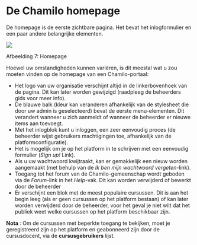 # De Chamilo homepage

De homepage is de eerste zichtbare pagina. Het bevat het inlogformulier en een paar andere belangrijke elementen.

![](../.gitbook/assets/images269%20%283%29.png)

Afbeelding 7: Homepage

Hoewel uw omstandigheden kunnen variëren, is dit meestal wat u zou moeten vinden op de homepage van een Chamilo-portaal:

* Het logo van uw organisatie verschijnt altijd in de linkerbovenhoek van de pagina. Dit kan later worden gewijzigd \(raadpleeg de beheerders gids voor meer info\).
* De blauwe balk \(kleur kan veranderen afhankelijk van de stylesheet die door uw admin is geselecteerd\) bevat de eerste menu-elementen. Dit verandert wanneer u zich aanmeldt of wanneer de beheerder er nieuwe items aan toevoegt.
* Met het inlogblok kunt u inloggen, een zeer eenvoudig proces \(de beheerder wijst gebruikers machtigingen toe, afhankelijk van de platformconfiguratie\).
* Het is mogelijk om je op het platform in te schrijven met een eenvoudig formulier \(_Sign up!_ Link\).
* Als u uw wachtwoord kwijtraakt, kan er gemakkelijk een nieuw worden aangemaakt \(met behulp van de _Ik ben mijn wachtwoord vergeten_-link\).
* Toegang tot het forum van de Chamilo-gemeenschap wordt geboden via de _Forum_-link in het _Help_-vak. Dit kan worden verwijderd of bewerkt door de beheerder
* Er verschijnt een blok met de meest populaire cursussen. Dit is aan het begin leeg \(als er geen cursussen op het platform bestaan\) of kan later worden verwijderd door de beheerder, voor het geval je niet wilt dat het publiek weet welke cursussen op het platform beschikbaar zijn.

**Nota** : Om de cursussen met beperkte toegang te bekijken, moet je geregistreerd zijn op het platform en geabonneerd zijn door de cursusdocent, via de **cursusgebruikers** lijst.

